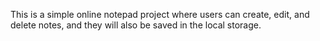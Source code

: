 This is a simple online notepad project where users can create, edit, and delete notes, and they will also be saved in the local storage.